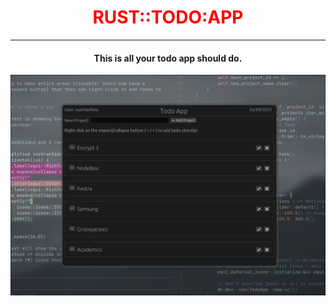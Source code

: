 <h1 align="center" style="color:red" > RUST::TODO:APP </h1> 

---
<h4 align="center"> This is all your todo app should do. </h4>

![App Screenshot](assets/app_ss3.png)
